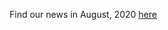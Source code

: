 Find our news in August, 2020 [here](https://drive.google.com/file/d/11zMJZcAK05BzBQh9KCNc0ClKEkVrAeLr/view?usp=drive_link)
